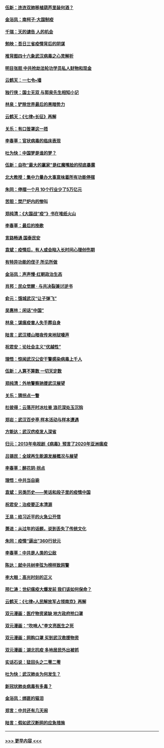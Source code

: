 #### [伍新：连连双肺移植葫芦里装何酒？](../pages/nsc993/n11913667.md?t=03050702) 
#### [金浴凤：南柯子·大国制疫](../pages/nsc993/n11913657.md?t=03050702) 
#### [千瑞：天的谴告  人的机会](../pages/nsc993/n11913309.md?t=03050702) 
#### [勉映：吾日三省疫情背后的阴谋](../pages/nsc993/n11913079.md?t=03050702) 
#### [推背图四十六象武汉病毒之心灵解析](../pages/nsc993/n11911761.md?t=03050702) 
#### [明目张胆 中共抢劫法轮功学员私人财物和现金](../pages/nsc993/n11910262.md?t=03050702) 
#### [云鹤天：一七令▪墙](../pages/nsc993/n11910627.md?t=03050702) 
#### [独行侠：国士无双 与郭泉先生相知小记](../pages/nsc993/n11910613.md?t=03050702) 
#### [林泉：铲除世界最后的黑暗势力](../pages/nsc993/n11909320.md?t=03050702) 
#### [云鹤天：《七律▪长征》再解](../pages/nsc993/n11909327.md?t=03050702) 
#### [关乐：有口皆罩这一捂](../pages/nsc993/n11908393.md?t=03050702) 
#### [李春草：官状病毒的临床表现](../pages/nsc993/n11908339.md?t=03050702) 
#### [吐为快：中国梦是谁的梦？](../pages/nsc993/n11906564.md?t=03050702) 
#### [伍新：自吹“最大的赢家”是红魔嘴脸的彻底暴露](../pages/nsc993/n11906407.md?t=03050702) 
#### [北大教授：集中力量办大事意味着所有功能停摆](../pages/nsc993/n11904800.md?t=03050702) 
#### [朱同：停摆一个月 10个行业少了5万亿元](../pages/nsc993/n11904498.md?t=03050702) 
#### [苦胆：焚尸炉内的惨叫](../pages/nsc993/n11904479.md?t=03050702) 
#### [郑纯清：《大国战“疫”》书在堆纸火山](../pages/nsc993/n11904450.md?t=03050702) 
#### [李春草：最后的挽歌](../pages/nsc993/n11904441.md?t=03050702) 
#### [言路畅通 国泰民安](../pages/nsc993/n11904222.md?t=03050702) 
#### [袁斌：疫情后，有人或会陷入长时间心理创伤期](../pages/nsc993/n11901514.md?t=03050702) 
#### [有特异功能的侄子 所见所做](../pages/nsc993/n11901154.md?t=03050702) 
#### [金浴凤：声声慢‧红朝政治生态](../pages/nsc993/n11899553.md?t=03050702) 
#### [肖邦：民众觉醒 · 与共决裂兼讨逆书](../pages/nsc993/n11898435.md?t=03050702) 
#### [俞元：饿城武汉“让子弹飞”](../pages/nsc993/n11898344.md?t=03050702) 
#### [吴惠林：闲话“中国”](../pages/nsc993/n11898182.md?t=03050702) 
#### [林泉：谋瘟疫害人失手葬自身](../pages/nsc993/n11897892.md?t=03050702) 
#### [陆言：武汉楼山暗夜传来地狱嚎声](../pages/nsc993/n11897033.md?t=03050702) 
#### [祝君安：论社会主义“优越性”](../pages/nsc993/n11897005.md?t=03050702) 
#### [理悟：惊闻武汉公安干警感染病毒上千人](../pages/nsc993/n11896947.md?t=03050702) 
#### [伍新：人算不算数 一切天定数](../pages/nsc993/n11893372.md?t=03050702) 
#### [郑纯清：外地警察驰援武汉展望](../pages/nsc993/n11893115.md?t=03050702) 
#### [关乐：猜拐点一瞥](../pages/nsc993/n11893020.md?t=03050702) 
#### [杜彼得：云落开时冰吐鉴 浪花深处玉沉钩](../pages/nsc993/n11892107.md?t=03050702) 
#### [郑岩：武汉百步亭 样本活动与样本遭遇](../pages/nsc993/n11892310.md?t=03050702) 
#### [方能达：武汉疠疫发人深省](../pages/nsc993/n11891376.md?t=03050702) 
#### [归元：2013年电视剧《病毒》预言了2020年亚洲瘟疫](../pages/nsc993/n11891126.md?t=03050702) 
#### [吕锡民：全球再生能源发展概况与展望](../pages/nsc993/n11890613.md?t=03050702) 
#### [李春草：醉花阴·拐点](../pages/nsc993/n11890567.md?t=03050702) 
#### [理悟：中共当自毙](../pages/nsc993/n11890559.md?t=03050702) 
#### [袁斌：另类历史——笑话和段子里的疫情中国](../pages/nsc993/n11889243.md?t=03050702) 
#### [祝君安：治疫要正本清源](../pages/nsc993/n11889085.md?t=03050702) 
#### [王易：给习近平的火急公开信](../pages/nsc993/n11888225.md?t=03050702) 
#### [萧进：从过年的话题，说到丢失了传统文化](../pages/nsc993/n11887732.md?t=03050702) 
#### [朱同：疫情“逼出”360行状元](../pages/nsc993/n11887678.md?t=03050702) 
#### [李春草：中共是人类的公敌](../pages/nsc993/n11887656.md?t=03050702) 
#### [陈达：就中共树李弦为榜样致网警](../pages/nsc993/n11887625.md?t=03050702) 
#### [李大眼：高光时刻的正义](../pages/nsc993/n11887585.md?t=03050702) 
#### [邢仁涛：世纪瘟疫大爆发前 我们该如何保命？](../pages/nsc993/n11887535.md?t=03050702) 
#### [云鹤天：《七律▪人民解放军占领南京》再解](../pages/nsc993/n11887524.md?t=03050702) 
#### [双元漫画：医疗物资紧缺 地方政府抢口罩](../pages/nsc993/n11884744.md?t=03050702) 
#### [双元漫画：“吹哨人”李文亮医生之死](../pages/nsc993/n11884705.md?t=03050702) 
#### [双元漫画：网购口罩 买到武汉救援物资](../pages/nsc993/n11884670.md?t=03050702) 
#### [双元漫画：湖北抗疫 多地居民外出被抓](../pages/nsc993/n11884643.md?t=03050702) 
#### [实话石说：猛回头之二零二零](../pages/nsc993/n11883968.md?t=03050702) 
#### [吐为快：武汉肺炎为何发生？](../pages/nsc993/n11882180.md?t=03050702) 
#### [新冠状肺炎病毒有多毒？](../pages/nsc993/n11881790.md?t=03050702) 
#### [金浴凤：绑匪的猫泪](../pages/nsc993/n11880664.md?t=03050702) 
#### [郑言：中共还有几天闹](../pages/nsc993/n11880645.md?t=03050702) 
#### [陆言：假如武汉断网的应急措施](../pages/nsc993/n11880619.md?t=03050702) 

----
#### [ >>> 更早内容 <<< ](../indexes/nsc993-earlier.md)
